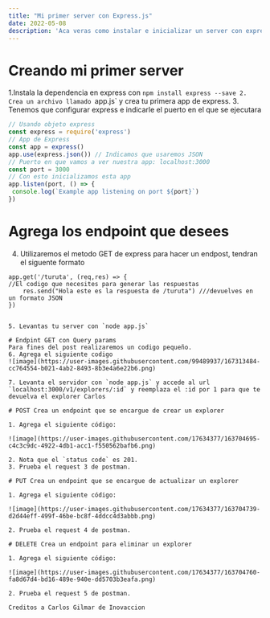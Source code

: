 ```yaml
---
title: "Mi primer server con Express.js"
date: 2022-05-08
description: 'Aca veras como instalar e inicializar un server con express en JS'
---
```



# Creando mi primer server

1.Instala la dependencia en express con `npm install express --save
2. Crea un archivo llamado `app.js` y crea tu primera app de express.
3. Tenemos que configurar express e indicarle el puerto en el que se ejecutara
```js
// Usando objeto express
const express = require('express')
// App de Express
const app = express()
app.use(express.json()) // Indicamos que usaremos JSON
// Puerto en que vamos a ver nuestra app: localhost:3000
const port = 3000
// Con esto inicializamos esta app
app.listen(port, () => {
 console.log(`Example app listening on port ${port}`)
})
```
# Agrega los endpoint que desees

4. Utilizaremos el metodo GET de express para hacer un endpost, tendran el siguente formato

```
app.get('/turuta', (req,res) => {
//El codigo que necesites para generar las respuestas
    res.send("Hola este es la respuesta de /turuta") ///devuelves en un formato JSON
})


5. Levantas tu server con `node app.js`

# Endpint GET con Query params
Para fines del post realizaremos un codigo pequeño.
6. Agrega el siguiente codigo
![image](https://user-images.githubusercontent.com/99489937/167313484-cc764554-b021-4ab2-8493-8b3e4a6e22b6.png)

7. Levanta el servidor con `node app.js` y accede al url `localhost:3000/v1/explorers/:id` y reemplaza el :id por 1 para que te devuelva el explorer Carlos

# POST Crea un endpoint que se encargue de crear un explorer 

1. Agrega el siguiente código:

![image](https://user-images.githubusercontent.com/17634377/163704695-c4c3c9dc-4922-4db1-acc1-f550562bafb6.png)

2. Nota que el `status code` es 201.
3. Prueba el request 3 de postman.

# PUT Crea un endpoint que se encargue de actualizar un explorer

1. Agrega el siguiente código:

![image](https://user-images.githubusercontent.com/17634377/163704739-d2d44eff-499f-46be-bc8f-4ddcc4d3abbb.png)

2. Prueba el request 4 de postman.

# DELETE Crea un endpoint para eliminar un explorer

1. Agrega el siguiente código:

![image](https://user-images.githubusercontent.com/17634377/163704760-fa8d67d4-bd16-489e-940e-dd5703b3eafa.png)

2. Prueba el request 5 de postman.

Creditos a Carlos Gilmar de Inovaccion


